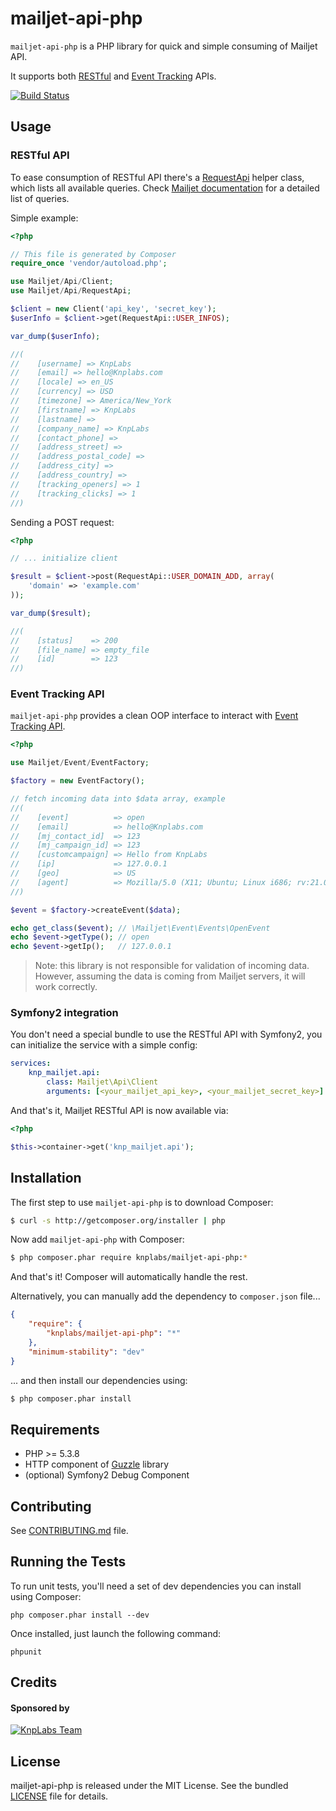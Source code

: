 mailjet-api-php
=========

`mailjet-api-php` is a PHP library for quick and simple consuming of Mailjet API.

It supports both [RESTful](http://www.mailjet.com/docs/api) and [Event Tracking](https://www.mailjet.com/docs/event_tracking) APIs.

[![Build Status](https://secure.travis-ci.org/KnpLabs/mailjet-api-php.png?branch=master)](http://travis-ci.org/KnpLabs/mailjet-api-php)

## Usage

### RESTful API

To ease consumption of RESTful API there's a [RequestApi](src/Mailjet/Api/RequestApi.php) helper class, which lists all available queries.
Check [Mailjet documentation](http://www.mailjet.com/docs/api) for a detailed list of queries.

Simple example:

```php
<?php

// This file is generated by Composer
require_once 'vendor/autoload.php';

use Mailjet/Api/Client;
use Mailjet/Api/RequestApi;

$client = new Client('api_key', 'secret_key');
$userInfo = $client->get(RequestApi::USER_INFOS);

var_dump($userInfo);

//(
//    [username] => KnpLabs
//    [email] => hello@Knplabs.com
//    [locale] => en_US
//    [currency] => USD
//    [timezone] => America/New_York
//    [firstname] => KnpLabs
//    [lastname] =>
//    [company_name] => KnpLabs
//    [contact_phone] =>
//    [address_street] =>
//    [address_postal_code] =>
//    [address_city] =>
//    [address_country] =>
//    [tracking_openers] => 1
//    [tracking_clicks] => 1
//)
```

Sending a POST request:

```php
<?php

// ... initialize client

$result = $client->post(RequestApi::USER_DOMAIN_ADD, array(
    'domain' => 'example.com'
));

var_dump($result);

//(
//    [status]    => 200
//    [file_name] => empty_file
//    [id]        => 123
//)
```
### Event Tracking API

`mailjet-api-php` provides a clean OOP interface to interact with [Event Tracking API](https://www.mailjet.com/docs/event_tracking).

```php
<?php

use Mailjet/Event/EventFactory;

$factory = new EventFactory();

// fetch incoming data into $data array, example
//(
//    [event]          => open
//    [email]          => hello@Knplabs.com
//    [mj_contact_id]  => 123
//    [mj_campaign_id] => 123
//    [customcampaign] => Hello from KnpLabs
//    [ip]             => 127.0.0.1
//    [geo]            => US
//    [agent]          => Mozilla/5.0 (X11; Ubuntu; Linux i686; rv:21.0) Gecko/20100101 Firefox/21.0
//)

$event = $factory->createEvent($data);

echo get_class($event); // \Mailjet\Event\Events\OpenEvent
echo $event->getType(); // open
echo $event->getIp();   // 127.0.0.1
```

> Note: this library is not responsible for validation of incoming data.
> However, assuming the data is coming from Mailjet servers, it will work correctly.

### Symfony2 integration

You don't need a special bundle to use the RESTful API with Symfony2, you can initialize the service with a simple config:

```yaml
services:
    knp_mailjet.api:
        class: Mailjet\Api\Client
        arguments: [<your_mailjet_api_key>, <your_mailjet_secret_key>]
```

And that's it, Mailjet RESTful API is now available via:

```php
<?php

$this->container->get('knp_mailjet.api');
```

## Installation

The first step to use `mailjet-api-php` is to download Composer:

```bash
$ curl -s http://getcomposer.org/installer | php
```

Now add `mailjet-api-php` with Composer:

```bash
$ php composer.phar require knplabs/mailjet-api-php:*
```

And that's it! Composer will automatically handle the rest.

Alternatively, you can manually add the dependency to `composer.json` file...

```json
{
    "require": {
        "knplabs/mailjet-api-php": "*"
    },
    "minimum-stability": "dev"
}
```

... and then install our dependencies using:
```bash
$ php composer.phar install
```
## Requirements

* PHP >= 5.3.8
* HTTP component of [Guzzle](http://guzzlephp.org/) library
* (optional) Symfony2 Debug Component

## Contributing

See [CONTRIBUTING.md](CONTRIBUTING.md) file.

## Running the Tests

To run unit tests, you'll need a set of dev dependencies you can install using Composer:

```
php composer.phar install --dev
```

Once installed, just launch the following command:

```
phpunit
```

## Credits

#### Sponsored by

[![KnpLabs Team](http://knplabs.pl/bundles/knpcorporate/images/logo.png)](http://knplabs.com)

## License

mailjet-api-php is released under the MIT License. See the bundled [LICENSE](LICENSE) file for
details.
